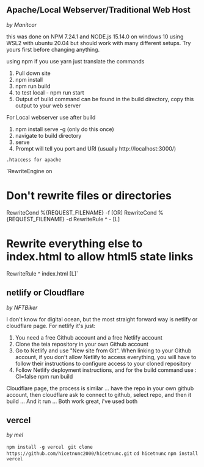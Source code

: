 
## Apache/Local Webserver/Traditional Web Host

_by Manitcor_

this was done on NPM 7.24.1 and NODE.js 15.14.0 on windows 10 using WSL2 with ubuntu 20.04 but should work with many different setups. Try yours first before changing anything. 

using npm 
if you use yarn just translate the commands
1. Pull down site
2. npm install
3. npm run build
4. to test local - npm run start
5. Output of build command can be found in the build directory, copy this output to your web server

For Local webserver use after build
1. npm install serve -g  (only do this once)
2. navigate to build directory
3. serve
4. Prompt will tell you port and URI (usually http://localhost:3000/)

`.htaccess for apache`

`RewriteEngine on
# Don't rewrite files or directories
RewriteCond %{REQUEST_FILENAME} -f [OR]
RewriteCond %{REQUEST_FILENAME} -d
RewriteRule ^ - [L]
# Rewrite everything else to index.html to allow html5 state links
RewriteRule ^ index.html [L]`


## netlify or Cloudflare

_by NFTBiker_

I don't know for digital ocean, but the most straight forward way is netlify or cloudflare page. For netlify it's just:
1. You need a free Github account and a free Netlify account
2. Clone the teia repository in your own Github account
3. Go to Netlify and use "New site from Git". When linking to your Github account, if you don't allow Netlify to access everything, you will have to follow their instructions to configure access to your cloned repository
4. Follow Netlify deployment instructions, and for the build command use :
CI=false npm run build

Cloudflare page, the process is similar ... have the repo in your own github account, then cloudflare ask to connect to github, select repo, and then it build ... And it run ... Both work great, i've used both


## vercel

_by mel_

`npm install -g vercel `
`git clone https://github.com/hicetnunc2000/hicetnunc.git`
`cd hicetnunc`
`npm install `
`vercel `